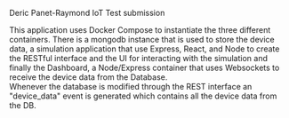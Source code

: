 Deric Panet-Raymond IoT Test submission

This application uses Docker Compose to instantiate the three different containers.  There is a mongodb instance that is used to store 
the device data, a simulation application that use Express, React, and Node to create the RESTful interface and the UI for interacting
with the simulation and finally the Dashboard, a Node/Express container that uses Websockets to receive the device data from the Database.  
Whenever the database is modified through the REST interface an "device_data" event is generated which contains all the device data from 
the DB.

